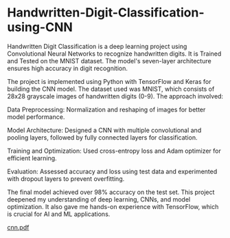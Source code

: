 # Handwritten-Digit-Classification-using-CNN
Handwritten Digit Classification is a deep learning project using Convolutional Neural Networks to recognize handwritten digits. It is Trained and Tested on the MNIST dataset. The model's seven-layer architecture ensures high accuracy in digit recognition.

The project is implemented using Python with TensorFlow and Keras for building the CNN model. The dataset used was MNIST, which consists of 28x28 grayscale images of handwritten digits (0-9). The approach involved:

Data Preprocessing: Normalization and reshaping of images for better model performance.

Model Architecture: Designed a CNN with multiple convolutional and pooling layers, followed by fully connected layers for classification.

Training and Optimization: Used cross-entropy loss and Adam optimizer for efficient learning.

Evaluation: Assessed accuracy and loss using test data and experimented with dropout layers to prevent overfitting.

The final model achieved over 98% accuracy on the test set. This project deepened my understanding of deep learning, CNNs, and model optimization. It also gave me hands-on experience with TensorFlow, which is crucial for AI and ML applications.

[cnn.pdf](https://github.com/user-attachments/files/19464876/cnn.pdf)
